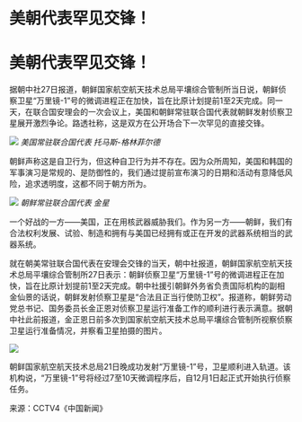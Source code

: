 # 美朝代表罕见交锋！

# 美朝代表罕见交锋！

据朝中社27日报道，朝鲜国家航空航天技术总局平壤综合管制所当日说，朝鲜侦察卫星“万里镜-1”号的微调进程正在加快，旨在比原计划提前1至2天完成。同一天，在联合国安理会的一次会议上，美国和朝鲜常驻联合国代表就朝鲜发射侦察卫星展开激烈争论。路透社称，这是双方在公开场合下一次罕见的直接交锋。

![](https://inews.gtimg.com/om_bt/O2T0572cd6ofeF24uzVwdkW8WW1o2-StXvdZHi_u5uZcIAA/1000)
_美国常驻联合国代表 托马斯-格林菲尔德_

朝鲜声称这是自卫行为，但这种自卫行为并不存在。因为众所周知，美国和韩国的军事演习是常规的、是防御性的，我们通过提前宣布演习的日期和活动有意降低风险，追求透明度，这都不同于朝方所为。

![](https://inews.gtimg.com/om_bt/OiuC5PBPJFc_zZGDdsiBNYCSzJYzZZvEY4agt579p_R6oAA/1000)
_朝鲜常驻联合国代表 金星_

一个好战的一方——美国，正在用核武器威胁我们。作为另一方——朝鲜，我们有合法权利发展、试验、制造和拥有与美国已经拥有或正在开发的武器系统相当的武器系统。

就在朝美常驻联合国代表在安理会交锋的当天，朝中社报道，朝鲜国家航空航天技术总局平壤综合管制所27日表示：朝鲜侦察卫星“万里镜-1”号的微调进程正在加快，旨在比原计划提前1至2天完成。朝中社援引朝鲜外务省负责国际机构的副相金仙景的话说，朝鲜发射侦察卫星是“合法且正当行使防卫权”。报道称，朝鲜劳动党总书记、国务委员长金正恩对侦察卫星运行准备工作的顺利进行表示满意。据朝中社此前报道，金正恩日前多次到国家航空航天技术总局平壤综合管制所视察侦察卫星运行准备情况，并察看卫星拍摄的图片。

![](https://inews.gtimg.com/om_bt/OUk5EPVhY0oweqxUdesYu_QDbPmrJKzhyqhkQYNLvPmtgAA/1000)

朝鲜国家航空航天技术总局21日晚成功发射“万里镜-1”号，卫星顺利进入轨道。该机构说，“万里镜-1”号将经过7至10天微调程序后，自12月1日起正式开始执行侦察任务。

来源：CCTV4《中国新闻》

